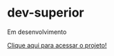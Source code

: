 # dev-superior
 Em desenvolvimento

<a href="https://kaesssantos.github.io/dev-superior/"> Clique aqui para acessar o projeto!